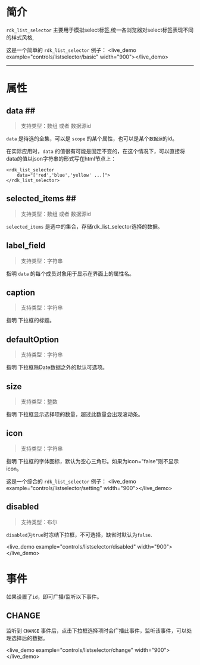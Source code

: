 
# 简介 #

`rdk_list_selector` 主要用于模拟select标签,统一各浏览器对select标签表现不同的样式风格,

这是一个简单的 `rdk_list_selector` 例子：
<live_demo example="controls/listselector/basic" width="900"></live_demo>

---
# 属性 #

## data <binding></binding>##
> 支持类型：数组 或者 数据源id

`data` 是待选的全集，可以是 `scope` 的某个属性，也可以是某个`数据源`的id。

在实际应用时，`data` 的值很有可能是固定不变的，在这个情况下，可以直接将data的值以json字符串的形式写在html节点上：
    
	<rdk_list_selector
		data="['red','blue','yellow' ...]">
	</rdk_list_selector>

## selected_items <binding></binding>##
> 支持类型：数组 或者 数据源id

`selected_items` 是选中的集合，存储rdk_list_selector选择的数据。

## label_field ##
> 支持类型：字符串

指明 `data` 的每个成员对象用于显示在界面上的属性名。

## caption ##
> 支持类型：字符串

指明 下拉框的标题。

## defaultOption ##
> 支持类型：字符串

指明 下拉框除Date数据之外的默认可选项。

## size ##
> 支持类型：整数

指明 下拉框显示选择项的数量，超过此数量会出现滚动条。

## icon ##
> 支持类型：字符串

指明 下拉框的字体图标，默认为空心三角形。如果为icon="false"则不显示icon。

这是一个综合的 `rdk_list_selector` 例子：
<live_demo example="controls/listselector/setting" width="900"></live_demo>

## disabled ##
> 支持类型：布尔

`disabled`为`true`时冻结下拉框，不可选择，缺省时默认为`false`.

<live_demo example="controls/listselector/disabled" width="900"></live_demo>

# 事件 #

如果设置了`id`，即可广播/监听以下事件。

## CHANGE ##
监听到 `CHANGE` 事件后，点击下拉框选择项时会广播此事件，监听该事件，可以处理选择后的数据。

<live_demo example="controls/listselector/change" width="900"></live_demo>